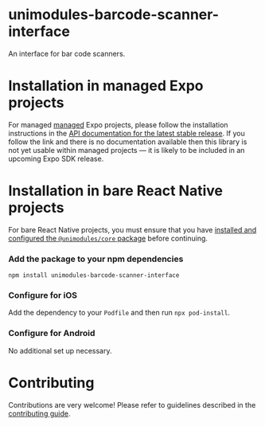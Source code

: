 # unimodules-barcode-scanner-interface

An interface for bar code scanners.

# Installation in managed Expo projects

For managed [managed](https://docs.expo.io/versions/latest/introduction/managed-vs-bare/) Expo projects, please follow the installation instructions in the [API documentation for the latest stable release](#api-documentation). If you follow the link and there is no documentation available then this library is not yet usable within managed projects &mdash; it is likely to be included in an upcoming Expo SDK release.

# Installation in bare React Native projects

For bare React Native projects, you must ensure that you have [installed and configured the `@unimodules/core` package](https://github.com/unimodules/core) before continuing.

### Add the package to your npm dependencies

```
npm install unimodules-barcode-scanner-interface
```

### Configure for iOS

Add the dependency to your `Podfile` and then run `npx pod-install`.

### Configure for Android

No additional set up necessary.

# Contributing

Contributions are very welcome! Please refer to guidelines described in the [contributing guide](https://github.com/expo/expo#contributing).
